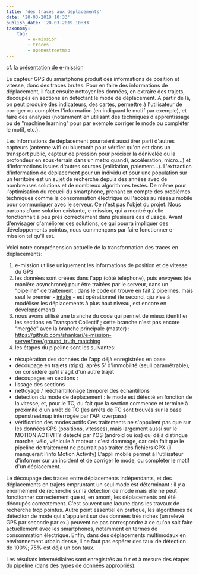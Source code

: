 ```yaml
---
title: 'des traces aux déplacements'
date: '20-03-2019 10:33'
publish_date: '20-03-2019 10:33'
taxonomy:
    tag:
        - e-mission
        - traces
        - openestreetmap
---
```


cf. la [présentation de e-mission](https://docs.google.com/document/d/1Bc8grBoDX9Co8IjGtyFPuTjURt5jwRGK_xv1IhoVFJ0/edit#heading=h.wz3dqbm24da9)

Le capteur GPS du smartphone produit des informations de position et vitesse, donc des traces brutes. Pour en faire des informations de déplacement, il faut ensuite nettoyer les données, en extraire des trajets, découpés en sections en détectant le mode de déplacement. A partir de là, on peut produire des indicateurs, des cartes, permettre à l'utilisateur de corriger ou compléter l'information (en indiquant le motif par exemple), et faire des analyses (notamment en utilisant des techniques d'apprentissage ou de "machine learning" pour par exemple corriger le mode ou compléter le motif, etc.). 

Les informations de déplacement pourraient aussi tirer parti d'autres capteurs (antenne wifi ou bluetooth pour vérifier qu'on est dans un transport public, capteur de pression pour préciser la dénivelée ou la profondeur en sous-terrain dans un metro quand), accélération, micro...) et d'informations issues d'autres sources (validation, paiement...). L'extraction d'information de déplacement pour un individu et pour une population sur un territoire est un sujet de recherche depuis des années avec de nombreuses solutions et de nombreux algorithmes testés. De même pour l'optimisation du recueil du smartphone, prenant en compte des problèmes techniques comme la consommation électrique ou l'accès au réseau mobile pour communiquer avec le serveur. Ce n'est pas l'objet du projet. Nous partons d'une solution existante, e-mission, qui a montré qu'elle fonctionnait à peu près correctement dans plusieurs cas d'usage. Avant d'envisager d'améliorer ces solutions, ce qui pourra impliquer des développements pointus, nous commençons par faire fonctionner e-mission tel qu'il est.

Voici notre compréhension actuelle de la transformation des traces en déplacements:
1. e-mission utilise uniquement les informations de position et de vitesse du GPS
2. les données sont créées dans l'app (côté téléphone), puis envoyées (de manière asynchrone) pour être traitées par le serveur, dans un "pipeline" de traitement  ; dans le code on trouve en fait 2 pipelines, mais seul le premier - [intake](https://github.com/shankari/e-mission-server/blob/ground_truth_matching/emission/pipeline/intake_stage.py) - est opérationnel (le second, qiu vise à modéliser les déplacements à plus haut niveau, est encore en développement)
3. nous avons utilisé une branche du code qui permet de mieux identifier les sections en Transport Collectif ; cette branche n'est pas encore "mergée" avec la branche principale (master) : https://github.com/shankari/e-mission-server/tree/ground_truth_matching
4. les étapes du pipeline sont les suivantes:
- récupération des données de l'app déjà enregistrées en base
- découpage en trajets (trips): après 5' d'immobilité (seuil paramétrable), on considère qu'il s'agit d'un autre trajet
- découpages en sections : 
- lissage des sections
- nettoyage / rééchantillonage temporel des échantillons
- détection du mode de déplacement : le mode est détecté en fonction de la vitesse, et, pour le TC, du fait que la section commence et termine à proximité d'un arrêt de TC (les arrêts de TC sont trouvés sur la base openstreetmap interrogée par l'API overpass)
- vérification des modes actifs
Ces traitements ne s'appuient pas que sur les données GPS (positions, vitesses), mais largement aussi sur le MOTION ACTIVITY détecté par l'OS (android ou ios) qui déjà distingue marche, vélo, véhicule à moteur : c'est dommage, car cela fait que le pipeline de traitement ne pourrait pas traiter des fichiers GPX (il manquerait l'info Motion Activity)
L'appli mobile permet à l'utilisateur d'informer sur un incident et de corriger le mode, ou compléter le motif d'un déplacement.

Le découpage des traces entre déplacements indépendants, et des déplacements en trajets empruntant un seul mode est déterminant : il y a énormément de recherche sur la détection de mode mais elle ne peut fonctionner correctement que si, en amont, les déplacements ont été découpés correctement. C'est souvent une lacune dans les travaux de recherche trop pointus.
Autre point essentiel en pratique, les algorithmes de détection de mode qui s'appuient sur des données très riches (un relevé GPS par seconde par ex.) peuvent ne pas correspondre à ce qu'on sait faire actuellement avec les smartphones, notamment en termes de consommation électrique.
Enfin, dans des déplacements multimodaux en environnement urbain dense, il ne faut pas espérer des taux de détection de 100%; 75% est déjà un bon taux.

Les résultats intermédiaires sont enregistrés au fur et à mesure des étapes du pipeline (dans des [types de données appropriés](https://github.com/e-mission/e-mission-server/blob/master/emission/core/wrapper/entry.py)).